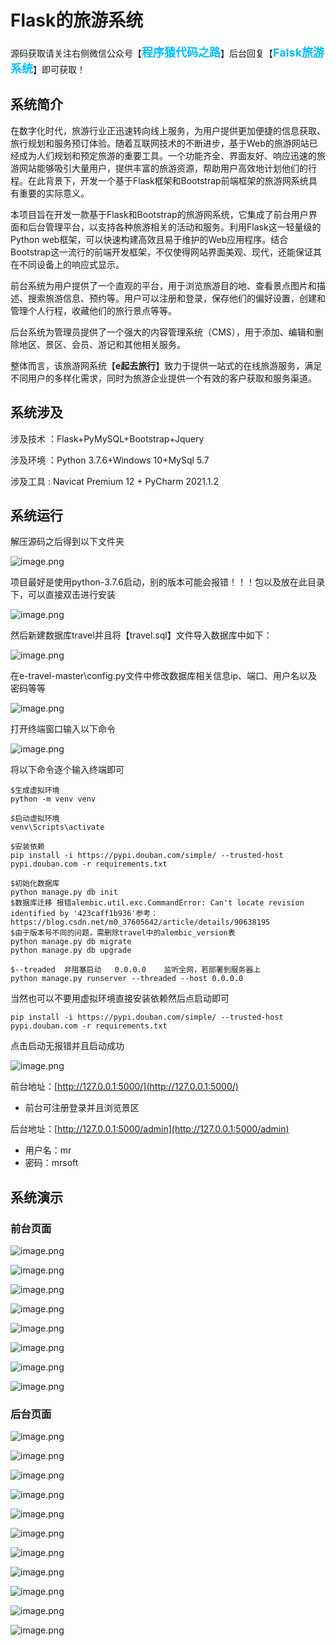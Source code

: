 # Flask的旅游系统


源码获取请关注右侧微信公众号【<span style="font-weight: bold;text-align:left;font-size: 18px;color:#00bfff">程序猿代码之路</span>】后台回复【<span style="font-weight: bold;text-align:left;font-size: 18px;color:#00bfff">Falsk旅游系统</span>】即可获取！


## 系统简介
在数字化时代，旅游行业正迅速转向线上服务，为用户提供更加便捷的信息获取、旅行规划和服务预订体验。随着互联网技术的不断进步，基于Web的旅游网站已经成为人们规划和预定旅游的重要工具。一个功能齐全、界面友好、响应迅速的旅游网站能够吸引大量用户，提供丰富的旅游资源，帮助用户高效地计划他们的行程。在此背景下，开发一个基于Flask框架和Bootstrap前端框架的旅游网系统具有重要的实际意义。

本项目旨在开发一款基于Flask和Bootstrap的旅游网系统，它集成了前台用户界面和后台管理平台，以支持各种旅游相关的活动和服务。利用Flask这一轻量级的Python web框架，可以快速构建高效且易于维护的Web应用程序。结合Bootstrap这一流行的前端开发框架，不仅使得网站界面美观、现代，还能保证其在不同设备上的响应式显示。

前台系统为用户提供了一个直观的平台，用于浏览旅游目的地、查看景点图片和描述、搜索旅游信息、预约等。用户可以注册和登录，保存他们的偏好设置，创建和管理个人行程，收藏他们的旅行景点等等。

后台系统为管理员提供了一个强大的内容管理系统（CMS），用于添加、编辑和删除地区、景区、会员、游记和其他相关服务。

整体而言，该旅游网系统【**e起去旅行**】致力于提供一站式的在线旅游服务，满足不同用户的多样化需求，同时为旅游企业提供一个有效的客户获取和服务渠道。

## 系统涉及

涉及技术 ：Flask+PyMySQL+Bootstrap+Jquery

涉及环境 ：Python 3.7.6+Windows 10+MySql 5.7

涉及工具 :  Navicat Premium 12 + PyCharm 2021.1.2

## 系统运行

解压源码之后得到以下文件夹

![image.png](https://cdn.nlark.com/yuque/0/2024/png/12522758/1709555176634-0de16370-3b5c-4e3c-b567-eba267a4c8c4.png#averageHue=%23fbf8f7&clientId=u8ff0f7af-c3f5-4&from=paste&height=353&id=u8c5a6073&originHeight=441&originWidth=791&originalType=binary&ratio=1.25&rotation=0&showTitle=false&size=51719&status=done&style=none&taskId=ufffaa63f-f942-4212-b18e-112d046377e&title=&width=632.8)

项目最好是使用python-3.7.6启动，别的版本可能会报错！！！包以及放在此目录下，可以直接双击进行安装

![image.png](https://cdn.nlark.com/yuque/0/2024/png/12522758/1709555789736-26729812-7ad3-4264-8c25-ec6928329466.png#averageHue=%23fbfafa&clientId=u8ff0f7af-c3f5-4&from=paste&height=259&id=u2243fc8f&originHeight=324&originWidth=1070&originalType=binary&ratio=1.25&rotation=0&showTitle=false&size=34103&status=done&style=none&taskId=u90b06299-224c-451c-b65c-6005c0e3bd2&title=&width=856)

然后新建数据库travel并且将【travel.sql】文件导入数据库中如下：

![image.png](https://cdn.nlark.com/yuque/0/2024/png/12522758/1709555254882-37482fe0-d305-409d-bcaa-89c16309cf51.png#averageHue=%23f9f8f7&clientId=u8ff0f7af-c3f5-4&from=paste&height=698&id=u0df4299a&originHeight=872&originWidth=1454&originalType=binary&ratio=1.25&rotation=0&showTitle=false&size=91617&status=done&style=none&taskId=ua5204a53-2d8f-45f9-8f6b-67e1f196cdf&title=&width=1163.2)

在e-travel-master\config.py文件中修改数据库相关信息ip、端口、用户名以及密码等等

![image.png](https://cdn.nlark.com/yuque/0/2024/png/12522758/1709555437533-d50b1317-d45d-4f09-9049-8a0d91a7af1f.png#averageHue=%23faf6f6&clientId=u8ff0f7af-c3f5-4&from=paste&height=569&id=u3e909fdd&originHeight=711&originWidth=1758&originalType=binary&ratio=1.25&rotation=0&showTitle=false&size=154828&status=done&style=none&taskId=u275a43eb-1c97-4511-8935-5e6f22e3f27&title=&width=1406.4)

打开终端窗口输入以下命令

![image.png](https://cdn.nlark.com/yuque/0/2024/png/12522758/1709555548464-4b0e9014-edf0-48b6-b983-898a4e0f12c5.png#averageHue=%23faf9f9&clientId=u8ff0f7af-c3f5-4&from=paste&height=810&id=u715dd5b4&originHeight=1012&originWidth=1920&originalType=binary&ratio=1.25&rotation=0&showTitle=false&size=145959&status=done&style=none&taskId=u348dc223-15f3-4508-a7dc-a1283cec21e&title=&width=1536)

将以下命令逐个输入终端即可

```basic
$生成虚拟环境
python -m venv venv

$启动虚拟环境
venv\Scripts\activate

$安装依赖
pip install -i https://pypi.douban.com/simple/ --trusted-host pypi.douban.com -r requirements.txt

$初始化数据库
python manage.py db init 
$数据库迁移 报错alembic.util.exc.CommandError: Can't locate revision identified by '423caff1b936'参考：https://blog.csdn.net/m0_37605642/article/details/90638195
$由于版本号不同的问题，需删除travel中的alembic_version表
python manage.py db migrate
python manage.py db upgrade

$--treaded  非阻塞启动   0.0.0.0    监听全网，若部署到服务器上
python manage.py runserver --threaded --host 0.0.0.0
```

当然也可以不要用虚拟环境直接安装依赖然后点启动即可

```basic
pip install -i https://pypi.douban.com/simple/ --trusted-host pypi.douban.com -r requirements.txt
```

点击启动无报错并且启动成功

![image.png](https://cdn.nlark.com/yuque/0/2024/png/12522758/1709555870310-8fdb8bfa-db6b-4248-a682-73a3dc9afdb8.png#averageHue=%23f9f8f7&clientId=u8ff0f7af-c3f5-4&from=paste&height=618&id=ufe995509&originHeight=773&originWidth=1399&originalType=binary&ratio=1.25&rotation=0&showTitle=false&size=115755&status=done&style=none&taskId=ua5be736a-e57b-4af3-903b-737e7e84775&title=&width=1119.2)

前台地址：[http://127.0.0.1:5000/](http://127.0.0.1:5000/)

- 前台可注册登录并且浏览景区

后台地址：[http://127.0.0.1:5000/admin](http://127.0.0.1:5000/admin)

- 用户名：mr
- 密码：mrsoft
## 系统演示

### 前台页面

![image.png](https://cdn.nlark.com/yuque/0/2024/png/12522758/1709472780077-b1395e17-041f-49dc-93e0-1887d1abda87.png#averageHue=%23cedcce&clientId=u8051e1df-33f3-4&from=paste&height=703&id=u52ac4991&originHeight=879&originWidth=1899&originalType=binary&ratio=1.25&rotation=0&showTitle=false&size=2368621&status=done&style=none&taskId=u4b1b246b-ae66-473d-8c93-84509e20876&title=&width=1519.2)

![image.png](https://cdn.nlark.com/yuque/0/2024/png/12522758/1709472802573-3a499ad8-fac7-4590-982b-e08debb18338.png#averageHue=%23b6aa8c&clientId=u8051e1df-33f3-4&from=paste&height=699&id=ue7f3c1f9&originHeight=874&originWidth=1899&originalType=binary&ratio=1.25&rotation=0&showTitle=false&size=1257965&status=done&style=none&taskId=u0aaf39ac-07c3-4398-a224-9dda749a225&title=&width=1519.2)

![image.png](https://cdn.nlark.com/yuque/0/2024/png/12522758/1709556157808-c22da045-ec6e-4720-bd37-d05e1e69a5a5.png#averageHue=%23dfd5c1&clientId=u8ff0f7af-c3f5-4&from=paste&height=694&id=u24dc07fe&originHeight=868&originWidth=1898&originalType=binary&ratio=1.25&rotation=0&showTitle=false&size=1515110&status=done&style=none&taskId=u268ceb25-86dc-4862-9dbf-ba5d69f8945&title=&width=1518.4)

![image.png](https://cdn.nlark.com/yuque/0/2024/png/12522758/1709472818090-ad2f6995-680d-4343-865e-9ceb6d5c5c89.png#averageHue=%23eeedeb&clientId=u8051e1df-33f3-4&from=paste&height=694&id=ub4eb2c04&originHeight=867&originWidth=1904&originalType=binary&ratio=1.25&rotation=0&showTitle=false&size=743981&status=done&style=none&taskId=u322fb87f-3c3c-478f-b0f2-6a5057c1c1e&title=&width=1523.2)

![image.png](https://cdn.nlark.com/yuque/0/2024/png/12522758/1709472841102-613461d1-8f87-42c9-8c6a-da5ee517ae88.png#averageHue=%23f4f3f1&clientId=u8051e1df-33f3-4&from=paste&height=693&id=u65e78dae&originHeight=866&originWidth=1899&originalType=binary&ratio=1.25&rotation=0&showTitle=false&size=645486&status=done&style=none&taskId=uceed1d57-1397-43e0-bca1-d4a2e5a4fc5&title=&width=1519.2)

![image.png](https://cdn.nlark.com/yuque/0/2024/png/12522758/1709472853706-37fa65ef-68fc-4fd6-a030-709c2ae50bd4.png#averageHue=%23fcfbfb&clientId=u8051e1df-33f3-4&from=paste&height=670&id=uf7e2abdf&originHeight=838&originWidth=1899&originalType=binary&ratio=1.25&rotation=0&showTitle=false&size=98844&status=done&style=none&taskId=u67ca7285-2dfc-4f72-b3b8-83ac286d437&title=&width=1519.2)

![image.png](https://cdn.nlark.com/yuque/0/2024/png/12522758/1709472864606-c08f8bae-f388-49a1-ab32-835e26af6330.png#averageHue=%23fefefd&clientId=u8051e1df-33f3-4&from=paste&height=654&id=uf0beb6d9&originHeight=817&originWidth=1920&originalType=binary&ratio=1.25&rotation=0&showTitle=false&size=42088&status=done&style=none&taskId=ue2539a03-0b73-4cd5-8262-0a83be9c1bf&title=&width=1536)

![image.png](https://cdn.nlark.com/yuque/0/2024/png/12522758/1709472876481-9844ceca-f1a2-4213-999a-b8b5dec6387d.png#averageHue=%23fefefe&clientId=u8051e1df-33f3-4&from=paste&height=522&id=u8d830080&originHeight=652&originWidth=1919&originalType=binary&ratio=1.25&rotation=0&showTitle=false&size=28271&status=done&style=none&taskId=u4bc542e8-2e5b-49b6-bf0d-fa373a231f0&title=&width=1535.2)
### 后台页面

![image.png](https://cdn.nlark.com/yuque/0/2024/png/12522758/1709472910263-c8355a38-8aa7-4417-8083-7aac59357e5d.png#averageHue=%23d1d5dd&clientId=u8051e1df-33f3-4&from=paste&height=581&id=uaf5021ac&originHeight=726&originWidth=1920&originalType=binary&ratio=1.25&rotation=0&showTitle=false&size=18066&status=done&style=none&taskId=u884bac62-f03f-4ede-aade-9a7fefd67ff&title=&width=1536)

![image.png](https://cdn.nlark.com/yuque/0/2024/png/12522758/1709472925991-793052fe-999f-492f-936d-13855d23662c.png#averageHue=%23bfcad3&clientId=u8051e1df-33f3-4&from=paste&height=701&id=u727c2adc&originHeight=876&originWidth=1920&originalType=binary&ratio=1.25&rotation=0&showTitle=false&size=63129&status=done&style=none&taskId=u21fef61e-6b92-4e2b-8a3e-9781844af89&title=&width=1536)

![image.png](https://cdn.nlark.com/yuque/0/2024/png/12522758/1709472937501-b1862e0c-eadf-4229-bc77-3d4c45d886aa.png#averageHue=%2380c4a2&clientId=u8051e1df-33f3-4&from=paste&height=704&id=uf2b06a3b&originHeight=880&originWidth=1920&originalType=binary&ratio=1.25&rotation=0&showTitle=false&size=109718&status=done&style=none&taskId=u81f994dd-40a0-434d-9a40-4c10eace87d&title=&width=1536)

![image.png](https://cdn.nlark.com/yuque/0/2024/png/12522758/1709472948350-00002c02-2e8a-4829-bd97-03b626d8b380.png#averageHue=%239cb7a0&clientId=u8051e1df-33f3-4&from=paste&height=702&id=u27c60eb8&originHeight=878&originWidth=1920&originalType=binary&ratio=1.25&rotation=0&showTitle=false&size=88827&status=done&style=none&taskId=ufa005a28-b467-46ef-a930-5f5b93c40fa&title=&width=1536)

![image.png](https://cdn.nlark.com/yuque/0/2024/png/12522758/1709472959227-b988aebf-350f-4229-9724-04ff4c30783f.png#averageHue=%23d1d6c9&clientId=u8051e1df-33f3-4&from=paste&height=700&id=u61c9a019&originHeight=875&originWidth=1917&originalType=binary&ratio=1.25&rotation=0&showTitle=false&size=63637&status=done&style=none&taskId=u6076256e-fbee-4488-b765-e0c4608895c&title=&width=1533.6)

![image.png](https://cdn.nlark.com/yuque/0/2024/png/12522758/1709472971306-eb97add4-870a-4d34-bb32-f27e8f359f33.png#averageHue=%2362bd9d&clientId=u8051e1df-33f3-4&from=paste&height=700&id=u59682a03&originHeight=875&originWidth=1920&originalType=binary&ratio=1.25&rotation=0&showTitle=false&size=74807&status=done&style=none&taskId=ucfb30b48-6410-47ca-bbca-1ac669159a4&title=&width=1536)

![image.png](https://cdn.nlark.com/yuque/0/2024/png/12522758/1709472984211-306b503c-d82c-4738-a953-10ae254e49f7.png#averageHue=%23d4bb8e&clientId=u8051e1df-33f3-4&from=paste&height=696&id=u48710805&originHeight=870&originWidth=1897&originalType=binary&ratio=1.25&rotation=0&showTitle=false&size=73506&status=done&style=none&taskId=uca7ea44a-4901-4325-8b21-dc9ceecdb48&title=&width=1517.6)

![image.png](https://cdn.nlark.com/yuque/0/2024/png/12522758/1709472994762-c6d15774-c7b0-4b88-8f41-4c6b5795e807.png#averageHue=%239c9270&clientId=u8051e1df-33f3-4&from=paste&height=700&id=u1a95a7b9&originHeight=875&originWidth=1900&originalType=binary&ratio=1.25&rotation=0&showTitle=false&size=191011&status=done&style=none&taskId=u1b4dce43-86a2-40b2-9a22-a2efa73ac26&title=&width=1520)

![image.png](https://cdn.nlark.com/yuque/0/2024/png/12522758/1709473007577-db97bf21-d0dd-46ab-888f-22f8f94e3e13.png#averageHue=%2379c4b7&clientId=u8051e1df-33f3-4&from=paste&height=698&id=u44096a82&originHeight=873&originWidth=1907&originalType=binary&ratio=1.25&rotation=0&showTitle=false&size=75064&status=done&style=none&taskId=u56eef90b-109d-4102-aa93-3c10844c837&title=&width=1525.6)

![image.png](https://cdn.nlark.com/yuque/0/2024/png/12522758/1709473020647-c7424ca0-2a8d-4815-9dc4-e911059d1719.png#averageHue=%23e1dcb4&clientId=u8051e1df-33f3-4&from=paste&height=699&id=u307bb4b5&originHeight=874&originWidth=1919&originalType=binary&ratio=1.25&rotation=0&showTitle=false&size=100379&status=done&style=none&taskId=u856fa753-786e-4352-b7a7-ebc1329ad74&title=&width=1535.2)

![image.png](https://cdn.nlark.com/yuque/0/2024/png/12522758/1709473033411-72a0819f-ef5f-42f3-a484-1dbd270c24f5.png#averageHue=%23c8d2ca&clientId=u8051e1df-33f3-4&from=paste&height=698&id=ud9ada6c2&originHeight=872&originWidth=1909&originalType=binary&ratio=1.25&rotation=0&showTitle=false&size=76346&status=done&style=none&taskId=u9894bc27-4885-45c7-ac23-d381642d611&title=&width=1527.2)
